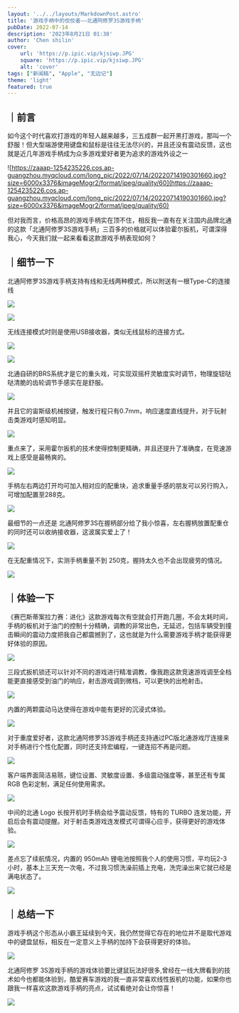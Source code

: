 ```yaml
---
layout: '../../layouts/MarkdownPost.astro'
title: '游戏手柄中的佼佼者——北通阿修罗3S游戏手柄'
pubDate: 2022-07-14
description: '2023年8月21日 01:38'
author: 'Chen shilin'
cover:
    url: 'https://p.ipic.vip/kjsiwp.JPG'
    square: 'https://p.ipic.vip/kjsiwp.JPG'
    alt: 'cover'
tags: ["新闻稿", "Apple", "无边记"] 
theme: 'light'
featured: true
---
```




## ｜前言

如今这个时代喜欢打游戏的年轻人越来越多，三五成群一起开黑打游戏，那叫一个舒服！但大型端游使用键盘和鼠标是往往无法尽兴的，并且还没有震动反馈，这也就是近几年游戏手柄成为众多游戏爱好者更为追求的游戏外设之一

![https://zaaap-1254235226.cos.ap-guangzhou.myqcloud.com/long_pic/2022/07/14/20220714190301660.jpg?size=6000x3376&imageMogr2/format/jpeg/quality/60](https://zaaap-1254235226.cos.ap-guangzhou.myqcloud.com/long_pic/2022/07/14/20220714190301660.jpg?size=6000x3376&imageMogr2/format/jpeg/quality/60)

但对我而言，价格高昂的游戏手柄实在顶不住，相反我一直有在关注国内品牌北通的这款「北通阿修罗3S游戏手柄」三百多的价格就可以体验霍尔扳机，可谓深得我心，今天我们就一起来看看这款游戏手柄表现如何？

## ｜细节一下

北通阿修罗3S游戏手柄支持有线和无线两种模式，所以附送有一根Type-C的连接线

![](https://zaaap-1254235226.cos.ap-guangzhou.myqcloud.com/long_pic/2022/07/14/20220714190300194.jpg?size=6000x3376&imageMogr2/format/jpeg/quality/60)

![](https://zaaap-1254235226.cos.ap-guangzhou.myqcloud.com/long_pic/2022/07/14/20220714190301753.jpg?size=6000x3376&imageMogr2/format/jpeg/quality/60)

无线连接模式时则是使用USB接收器，类似无线鼠标的连接方式。

![](https://zaaap-1254235226.cos.ap-guangzhou.myqcloud.com/long_pic/2022/07/14/20220714190259486.jpg?size=6000x3376&imageMogr2/format/jpeg/quality/60)

![](https://zaaap-1254235226.cos.ap-guangzhou.myqcloud.com/long_pic/2022/07/14/20220714190302544.jpg?size=6000x3376&imageMogr2/format/jpeg/quality/60)

北通自研的BRS系统才是它的重头戏，可实现双摇杆灵敏度实时调节，物理旋钮哒哒清脆的齿轮调节手感实在是舒服。

![](https://zaaap-1254235226.cos.ap-guangzhou.myqcloud.com/long_pic/2022/07/14/20220714190304815.jpg?size=6000x3376&imageMogr2/format/jpeg/quality/60)

并且它的宙斯级机械按键，触发行程只有0.7mm，响应速度直线提升，对于玩射击类游戏时感知明显。

![](https://zaaap-1254235226.cos.ap-guangzhou.myqcloud.com/long_pic/2022/07/14/2022071419025971.jpg?size=6000x3376&imageMogr2/format/jpeg/quality/60)

重点来了，采用霍尔扳机的技术使得控制更精确，并且还提升了准确度，在竞速游戏上感受是最畅爽的。

![](https://zaaap-1254235226.cos.ap-guangzhou.myqcloud.com/long_pic/2022/07/14/20220714190303219.jpg?size=6000x3376&imageMogr2/format/jpeg/quality/60)

手柄左右两边打开均可加入相对应的配重块，追求重量手感的朋友可以另行购入，可增加配置至288克。

![](https://zaaap-1254235226.cos.ap-guangzhou.myqcloud.com/long_pic/2022/07/14/20220714190302822.jpg?size=6000x3376&imageMogr2/format/jpeg/quality/60)

最细节的一点还是 北通阿修罗3S在握柄部分给了我小惊喜，左右握柄放置配重仓的同时还可以收纳接收器，这波属实爱上了！

![](https://zaaap-1254235226.cos.ap-guangzhou.myqcloud.com/long_pic/2022/07/14/20220714190259249.jpg?size=6000x3376&imageMogr2/format/jpeg/quality/60)

在无配重情况下，实测手柄重量不到 250克，握持太久也不会出现疲劳的情况。

![](https://zaaap-1254235226.cos.ap-guangzhou.myqcloud.com/long_pic/2022/07/14/20220714190300492.jpg?size=5640x3173&imageMogr2/format/jpeg/quality/60)

## ｜体验一下

《赛巴斯蒂案拉力赛：进化》这款游戏每次有空就会打开跑几圈，不会太耗时间，手柄的板机对于油门的控制十分精确，调教的非常出色，无延迟，包括车辆受到撞击瞬间的震动力度把我自己都震撼到了，这也就是为什么需要游戏手柄才能获得更好体验的原因。

![](https://zaaap-1254235226.cos.ap-guangzhou.myqcloud.com/long_pic/2022/07/14/20220714190300989.jpg?size=6000x3376&imageMogr2/format/jpeg/quality/60)

三段式扳机锁还可以针对不同的游戏进行精准调教，像我跑这款竞速游戏调至全档能更直接感受到油门的响应，射击游戏调到微档，可以更快的出枪射击。

![](https://zaaap-1254235226.cos.ap-guangzhou.myqcloud.com/long_pic/2022/07/14/20220714190302917.jpg?size=6000x3376&imageMogr2/format/jpeg/quality/60)

内置的两颗震动马达使得在游戏中能有更好的沉浸式体验。

![](https://zaaap-1254235226.cos.ap-guangzhou.myqcloud.com/long_pic/2022/07/14/20220714190300451.jpg?size=6000x3376&imageMogr2/format/jpeg/quality/60)

对于重度爱好者，这款北通阿修罗3S游戏手柄还支持通过PC版北通游戏厅连接来对手柄进行个性化配置，同时还支持宏编程，一键连招不再是问题。

![](https://zaaap-1254235226.cos.ap-guangzhou.myqcloud.com/long_pic/2022/07/14/20220714190259614.jpg?size=2880x1720&imageMogr2/format/jpeg/quality/60)

客户端界面简洁易赅，键位设置、灵敏度设置、多级震动强度等，甚至还有专属 RGB 色彩定制，满足任何使用需求。

![](https://zaaap-1254235226.cos.ap-guangzhou.myqcloud.com/long_pic/2022/07/14/20220714190259339.jpg?size=2600x1500&imageMogr2/format/jpeg/quality/60)

中间的北通 Logo 长按开机时手柄会给予震动反馈，特有的 TURBO 连发功能，开启后会有震动提醒。对于射击类游戏连发模式可谓得心应手，获得更好的游戏体验。

![](https://zaaap-1254235226.cos.ap-guangzhou.myqcloud.com/long_pic/2022/07/14/20220714190259507.jpg?size=3679x2070&imageMogr2/format/jpeg/quality/60)

差点忘了续航情况，内置的 950mAh 锂电池按照我个人的使用习惯，平均玩2-3小时，基本上三天充一次电，不过我习惯洗澡前插上充电，洗完澡出来它就已经是满电状态了。

![](https://zaaap-1254235226.cos.ap-guangzhou.myqcloud.com/long_pic/2022/07/14/20220714190303911.jpg?size=6000x3376&imageMogr2/format/jpeg/quality/60)

## ｜总结一下

游戏手柄这个形态从小霸王延续到今天，我仍然觉得它存在的地位并不是取代游戏中的键盘鼠标，相反在一定意义上手柄的加持下会获得更好的体验。

![](https://zaaap-1254235226.cos.ap-guangzhou.myqcloud.com/long_pic/2022/07/14/20220714190302591.jpg?size=6000x3376&imageMogr2/format/jpeg/quality/60)

北通阿修罗 3S游戏手柄的游戏体验要比键鼠玩法好很多,曾经在一线大牌看到的技术如今也都能体验到，酷爱赛车游戏的我一直非常喜欢线性扳机的功能，如果你也跟我一样喜欢这款游戏手柄的亮点，试试看绝对会让你惊喜！

![](https://zaaap-1254235226.cos.ap-guangzhou.myqcloud.com/long_pic/2022/07/14/20220714190300255.jpg?size=6000x3376&imageMogr2/format/jpeg/quality/60)

